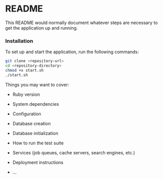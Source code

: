 # README

This README would normally document whatever steps are necessary to get the
application up and running.

### Installation 

To set up and start the application, run the following commands:
```bash
git clone <repository-url>
cd <repository-directory>
chmod +x start.sh
./start.sh
```

Things you may want to cover:

* Ruby version

* System dependencies

* Configuration

* Database creation

* Database initialization

* How to run the test suite

* Services (job queues, cache servers, search engines, etc.)

* Deployment instructions

* ...
